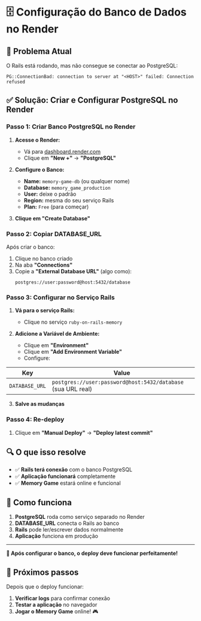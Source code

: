# 🗄️ Configuração do Banco de Dados no Render

## 🚨 Problema Atual

O Rails está rodando, mas não consegue se conectar ao PostgreSQL:
```
PG::ConnectionBad: connection to server at "<HOST>" failed: Connection refused
```

## ✅ Solução: Criar e Configurar PostgreSQL no Render

### Passo 1: Criar Banco PostgreSQL no Render

1. **Acesse o Render:**
   - Vá para [dashboard.render.com](https://dashboard.render.com)
   - Clique em **"New +"** → **"PostgreSQL"**

2. **Configure o Banco:**
   - **Name:** `memory-game-db` (ou qualquer nome)
   - **Database:** `memory_game_production`
   - **User:** deixe o padrão
   - **Region:** mesma do seu serviço Rails
   - **Plan:** `Free` (para começar)

3. **Clique em "Create Database"**

### Passo 2: Copiar DATABASE_URL

Após criar o banco:
1. Clique no banco criado
2. Na aba **"Connections"**
3. Copie a **"External Database URL"** (algo como):
   ```
   postgres://user:password@host:5432/database
   ```

### Passo 3: Configurar no Serviço Rails

1. **Vá para o serviço Rails:**
   - Clique no serviço `ruby-on-rails-memory`

2. **Adicione a Variável de Ambiente:**
   - Clique em **"Environment"**
   - Clique em **"Add Environment Variable"**
   - Configure:

| Key | Value |
|-----|-------|
| `DATABASE_URL` | `postgres://user:password@host:5432/database` (sua URL real) |

3. **Salve as mudanças**

### Passo 4: Re-deploy

1. Clique em **"Manual Deploy"** → **"Deploy latest commit"**

## 🔍 O que isso resolve

- ✅ **Rails terá conexão** com o banco PostgreSQL
- ✅ **Aplicação funcionará** completamente
- ✅ **Memory Game** estará online e funcional

## 📖 Como funciona

1. **PostgreSQL** roda como serviço separado no Render
2. **DATABASE_URL** conecta o Rails ao banco
3. **Rails** pode ler/escrever dados normalmente
4. **Aplicação** funciona em produção

---

**🎯 Após configurar o banco, o deploy deve funcionar perfeitamente!**

## 🚀 Próximos passos

Depois que o deploy funcionar:
1. **Verificar logs** para confirmar conexão
2. **Testar a aplicação** no navegador
3. **Jogar o Memory Game** online! 🎮
